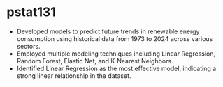 # pstat131
-	Developed models to predict future trends in renewable energy consumption using historical data from 1973 to 2024 across various sectors.
-	Employed multiple modeling techniques including Linear Regression, Random Forest, Elastic Net, and K-Nearest Neighbors.
-	Identified Linear Regression as the most effective model, indicating a strong linear relationship in the dataset.
